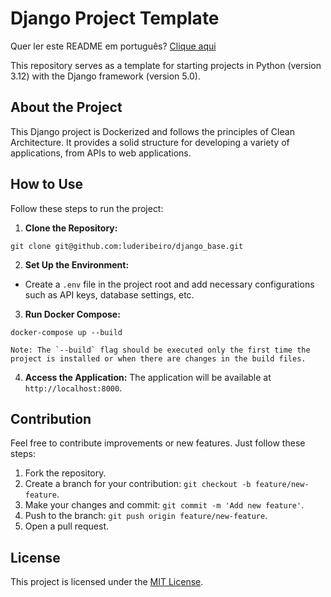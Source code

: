 # Django Project Template

Quer ler este README em português? [Clique aqui](README.md)

This repository serves as a template for starting projects in Python (version 3.12) with the Django framework (version 5.0).

## About the Project

This Django project is Dockerized and follows the principles of Clean Architecture. It provides a solid structure for developing a variety of applications, from APIs to web applications.

## How to Use

Follow these steps to run the project:

1. **Clone the Repository:**

`git clone git@github.com:luderibeiro/django_base.git`

2. **Set Up the Environment:**

-   Create a `.env` file in the project root and add necessary configurations such as API keys, database settings, etc.

3. **Run Docker Compose:**

`docker-compose up --build`

    Note: The `--build` flag should be executed only the first time the project is installed or when there are changes in the build files.

4. **Access the Application:**
   The application will be available at `http://localhost:8000`.

## Contribution

Feel free to contribute improvements or new features. Just follow these steps:

1. Fork the repository.
2. Create a branch for your contribution: `git checkout -b feature/new-feature`.
3. Make your changes and commit: `git commit -m 'Add new feature'`.
4. Push to the branch: `git push origin feature/new-feature`.
5. Open a pull request.

## License

This project is licensed under the [MIT License](LICENSE).
